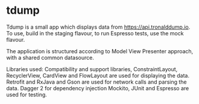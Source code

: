 # tdump

Tdump is a small app which displays data from https://api.tronalddump.io. To use, build in the staging flavour, to run Espresso tests, use the mock flavour.

The application is structured according to Model View Presenter approach, with a shared common datasource. 

Libraries used:  Compatibility and support libraries, ConstraintLayout, RecyclerView, CardView and FlowLayout are used for displaying the data. Retrofit and RxJava and Gson are used for network calls and parsing the data. Dagger 2 for dependency injection Mockito, JUnit and Espresso are used for testing.
